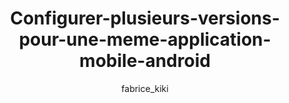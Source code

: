---
layout: post
title: Configurer-plusieurs-versions-pour-une-meme-application-mobile-android
categories: [tech]
tags: [android, java, flavors, gradle, android studio, application mobile, google, versionning, build type, apk, app variants]
author: fabrice_kiki
comments: true
fullview: false
description: Ce post est un aide-mémoire pour gérer le déploiement de plusieurs versions d'une même application Android avec Android Studio.
---